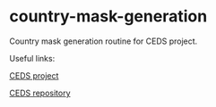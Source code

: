 # country-mask-generation
Country mask generation routine for CEDS project. 

Useful links: 

[CEDS project](http://www.globalchange.umd.edu/ceds/)

[CEDS repository](https://github.com/JGCRI/CEDS)              
